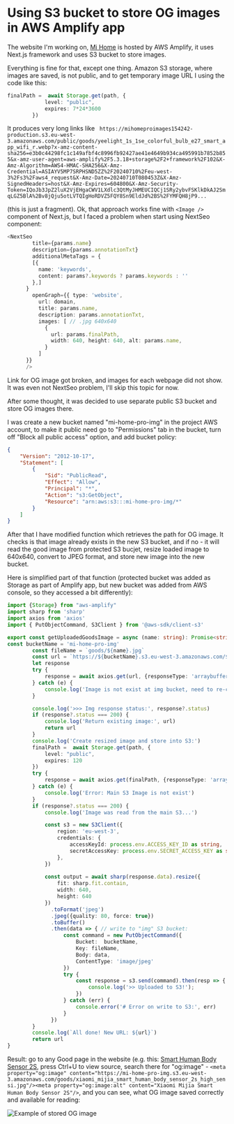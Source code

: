 # Using S3 bucket to store OG images in AWS Amplify app

The website I'm working on, [Mi Home](https://www.mi-home.pro) is hosted by AWS Amplify, it uses Next.js framework and uses S3 bucket to store images. 

Everything is fine for that, except one thing. Amazon S3 storage, where images are saved, is not public, and to get temporary image URL I using the code like this:
```typescript
finalPath =  await Storage.get(path, {
            level: "public",
            expires: 7*24*3600
        })
```
It produces very long links like ` https://mihomeproimages154242-production.s3.eu-west-3.amazonaws.com/public/goods/yeelight_1s_1se_colorful_bulb_e27_smart_app_wifi_r.webp?x-amz-content-sha256=e3b0c44298fc1c149afbf4c8996fb92427ae41e4649b934ca495991b7852b855&x-amz-user-agent=aws-amplify%2F5.3.18+storage%2F2+framework%2F102&X-Amz-Algorithm=AWS4-HMAC-SHA256&X-Amz-Credential=ASIAYV5MP7SRPHSND5ZZ%2F20240710%2Feu-west-3%2Fs3%2Faws4_request&X-Amz-Date=20240710T080453Z&X-Amz-SignedHeaders=host&X-Amz-Expires=604800&X-Amz-Security-Token=IQoJb3JpZ2luX2VjEHgaCWV1LXdlc3QtMyJHMEUCIQCj1SRy2ybvFSKlkDkAJ2SmqLGZ5BlA%2Bv8jQju5otLVTQIgHoRDVZ5FQY8Sn9EldJd%2BS%2FYMFQH8jP9...` 

(this is just a fragment). Ok, that approach works fine with `<Image />` component of Next.js, but I faced a problem when start using NextSeo component:
```typescript
<NextSeo
        title={params.name}
        description={params.annotationTxt}
        additionalMetaTags = {
        [{
          name: 'keywords',
          content: params?.keywords ? params.keywords : '' 
        },]
      }
        openGraph={{ type: 'website',
          url: domain,
          title: params.name,
          description: params.annotationTxt,
          images: [ // .jpg 640x640
            {
              url: params.finalPath,
              width: 640, height: 640, alt: params.name,
            }
          ]
      }}
      />
```

Link for OG image got broken, and images for each webpage did not show. It was even not NextSeo problem, I'll skip this topic for now. 

After some thought, it was decided to use separate public S3 bucket and store OG images there. 

I was create a new bucket named "mi-home-pro-img" in the project AWS account, to make it public need go to "Permissions" tab in the bucket, turn off "Block all public access" option, and add bucket policy:

```json
{
    "Version": "2012-10-17",
    "Statement": [
        {
            "Sid": "PublicRead",
            "Effect": "Allow",
            "Principal": "*",
            "Action": "s3:GetObject",
            "Resource": "arn:aws:s3:::mi-home-pro-img/*"
        }
    ]
}
```

After that I have modified function which retrieves the path for OG image. It checks is that image already exists in the new S3 bucket, and if no - it will read the good image from protected S3 bucjet, resize loaded image to 640x640, convert to JPEG format, and store new image into the new bucket.

Here is simplified part of that function (protected bucket was added as Storage as part of Amplify app, but new bucket was added from AWS console, so they accessed a bit differently):

```typescript
import {Storage} from "aws-amplify"
import sharp from 'sharp'
import axios from 'axios'
import { PutObjectCommand, S3Client } from '@aws-sdk/client-s3'

export const getUploadedGoodsImage = async (name: string): Promise<string> => {
const bucketName = 'mi-home-pro-img'
        const fileName = `goods/${name}.jpg`
        const url = `https://${bucketName}.s3.eu-west-3.amazonaws.com/${fileName}`
        let response
        try {
            response = await axios.get(url, {responseType: 'arraybuffer'})
        } catch (e) {
            console.log('Image is not exist at img bucket, need to re-create')
        }

        console.log('>>> Img response status:', response?.status)
        if (response?.status === 200) {
            console.log('Return existing image:', url)
            return url
        }
        console.log('Create resized image and store into S3:')
        finalPath =  await Storage.get(path, {
            level: "public",
            expires: 120
        })
        try {
            response = await axios.get(finalPath, {responseType: 'arraybuffer'})
        } catch (e) {
            console.log('Error: Main S3 Image is not exist')
        }
        if (response?.status === 200) {
            console.log('Image was read from the main S3...')

            const s3 = new S3Client({
                region: 'eu-west-3',
                credentials: {
                    accessKeyId: process.env.ACCESS_KEY_ID as string,
                    secretAccessKey: process.env.SECRET_ACCESS_KEY as string,
                },
            })
            
            const output = await sharp(response.data).resize({
                fit: sharp.fit.contain,
                width: 640,
                height: 640
            })
              .toFormat('jpeg')
              .jpeg({quality: 80, force: true})
              .toBuffer()
              .then(data => { // write to "img" S3 bucket:
                  const command = new PutObjectCommand({
                      Bucket:  bucketName,
                      Key: fileName,
                      Body: data,
                      ContentType: 'image/jpeg'
                  })
                  try {
                      const response = s3.send(command).then(resp => {
                          console.log('>> Uploaded to S3!');
                      })
                  } catch (err) {
                      console.error('# Error on write to S3:', err)
                  }
              })
        }
        console.log(`All done! New URL: ${url}`)
        return url
}
```

Result: go to any Good page in the website (e.g. this: [Smart Human Body Sensor 2S](https://www.mi-home.pro/goods/xiaomi_mijia_smart_human_body_sensor_2s_high_sensi), press Ctrl+U to view source, search there for "og:image" - `<meta property="og:image" content="https://mi-home-pro-img.s3.eu-west-3.amazonaws.com/goods/xiaomi_mijia_smart_human_body_sensor_2s_high_sensi.jpg"/><meta property="og:image:alt" content="Xiaomi Mijia Smart Human Body Sensor 2S"/>`, and you can see, what OG image saved correctly and available for reading:

![Example of stored OG image](https://mi-home-pro-img.s3.eu-west-3.amazonaws.com/goods/xiaomi_mijia_smart_human_body_sensor_2s_high_sensi.jpg)


